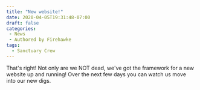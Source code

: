 ```yaml
---
title: "New website!"
date: 2020-04-05T19:31:48-07:00
draft: false
categories:
 - News
 - Authored by Firehawke
tags:
  - Sanctuary Crew
---
```


That's right! Not only are we NOT dead, we've got the framework for a new website up and running! Over the next few days you can watch us move into our new digs.

